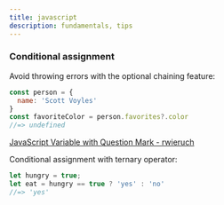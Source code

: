 ```yaml
---
title: javascript
description: fundamentals, tips
---
```


### Conditional assignment

Avoid throwing errors with the optional chaining feature:

```js
const person = {
  name: 'Scott Voyles'
}
const favoriteColor = person.favorites?.color
//=> undefined
```

[JavaScript Variable with Question Mark - rwieruch](https://www.robinwieruch.de/javascript-variable-question-mark)

Conditional assignment with ternary operator:

```js
let hungry = true;
let eat = hungry == true ? 'yes' : 'no'
//=> 'yes'
```

<br />

